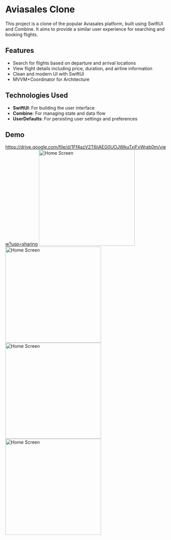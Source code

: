 # Aviasales Clone

This project is a clone of the popular Aviasales platform, built using SwiftUI and Combine. It aims to provide a similar user experience for searching and booking flights.

## Features

- Search for flights based on departure and arrival locations
- View flight details including price, duration, and airline information
- Clean and modern UI with SwiftUI
- MVVM+Coordinator for Architecture

## Technologies Used

- **SwiftUI**: For building the user interface
- **Combine**: For managing state and data flow
- **UserDefaults**: For persisting user settings and preferences

## Demo
https://drive.google.com/file/d/1Ff4azV2T6iiAEG0UOJWkuTxjFxWrab0m/view?usp=sharing
<img src="https://github.com/leilatl/aviasalesCloneTestTask/assets/46998891/1606932c-ff66-4eb1-bc04-501ecbf13509" alt="Home Screen" width="300"/>
<img src="https://github.com/leilatl/aviasalesCloneTestTask/assets/46998891/2ccf798e-a308-4de2-9177-98e01d05387e" alt="Home Screen" width="300"/>
<img src="https://github.com/leilatl/aviasalesCloneTestTask/assets/46998891/23e51970-87d4-4073-aafd-ff8600a5fb2d" alt="Home Screen" width="300"/>
<img src="https://github.com/leilatl/aviasalesCloneTestTask/assets/46998891/066c4538-813d-4883-894d-297d739f89a0" alt="Home Screen" width="300"/>

